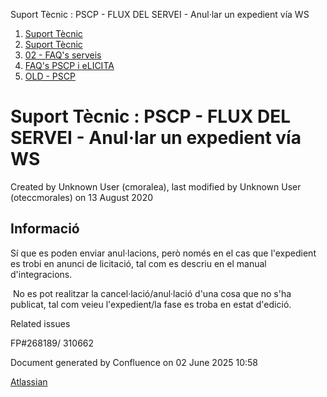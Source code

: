 Suport Tècnic : PSCP - FLUX DEL SERVEI - Anul·lar un expedient vía WS  

1.  [Suport Tècnic](index.html)
2.  [Suport Tècnic](13893782.html)
3.  [02 - FAQ's serveis](26313393.html)
4.  [FAQ's PSCP i eLICITA](28705587.html)
5.  [OLD - PSCP](OLD---PSCP_93356826.html)

Suport Tècnic : PSCP - FLUX DEL SERVEI - Anul·lar un expedient vía WS
=====================================================================

Created by Unknown User (cmoralea), last modified by Unknown User (oteccmorales) on 13 August 2020

Informació
----------

Sí que es poden enviar anul·lacions, però només en el cas que l'expedient es trobi en anunci de licitació, tal com es descriu en el manual d'integracions.

  

 No es pot realitzar la cancel·lació/anul·lació d'una cosa que no s'ha publicat, tal com veieu l'expedient/la fase es troba en estat d'edició.

  

  

Related issues

FP#268189/ 310662 

Document generated by Confluence on 02 June 2025 10:58

[Atlassian](http://www.atlassian.com/)